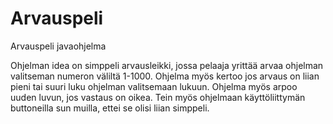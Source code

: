 # Arvauspeli
Arvauspeli javaohjelma 

 

Ohjelman idea on simppeli arvausleikki, jossa pelaaja yrittää arvaa ohjelman valitseman numeron väliltä 1-1000. Ohjelma myös kertoo jos arvaus on liian pieni tai suuri luku ohjelman valitsemaan lukuun. Ohjelma myös arpoo uuden luvun, jos vastaus on oikea. Tein myös ohjelmaan käyttöliittymän buttoneilla sun muilla, ettei se olisi liian simppeli. 
